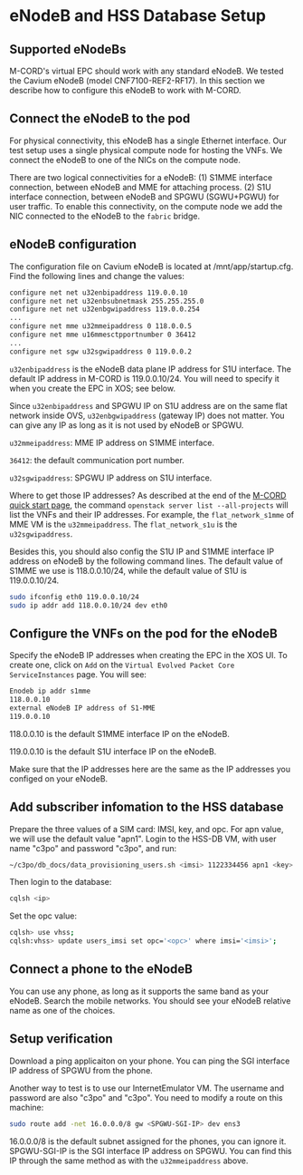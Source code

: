 # eNodeB and HSS Database Setup

## Supported eNodeBs

M-CORD's virtual EPC should work with any standard eNodeB. We tested the
Cavium eNodeB (model CNF7100-REF2-RF17). In this section we describe how
to configure this eNodeB to work with M-CORD.

## Connect the eNodeB to the pod

For physical connectivity, this eNodeB has a single Ethernet interface. Our
test setup uses a single physical compute node for hosting the VNFs.  We
connect the eNodeB to one of the NICs on the compute node.

There are two logical connectivities for a eNodeB: (1) S1MME interface
connection, between eNodeB and MME for attaching process. (2) S1U interface
connection, between eNodeB and SPGWU (SGWU+PGWU) for user traffic.  To enable
this connectivity, on the compute node we add the NIC connected to the eNodeB
to the `fabric` bridge.

## eNodeB configuration

The configuration file on Cavium eNodeB is located at /mnt/app/startup.cfg.
Find the following lines and change the values:

```bash
configure net net u32enbipaddress 119.0.0.10
configure net net u32enbsubnetmask 255.255.255.0
configure net net u32enbgwipaddress 119.0.0.254
...
configure net mme u32mmeipaddress 0 118.0.0.5
configure net mme u16mmesctpportnumber 0 36412
...
configure net sgw u32sgwipaddress 0 119.0.0.2
```

`u32enbipaddress` is the eNodeB data plane IP address for S1U interface. The
default IP address in M-CORD is 119.0.0.10/24. You will need to specify it
when you create the EPC in XOS; see below.

Since `u32enbipaddress` and SPGWU IP on S1U address are on the
same flat network inside OVS, `u32enbgwipaddress` (gateway IP) does not matter.
You can give any IP as long as it is not used by eNodeB or SPGWU.

`u32mmeipaddress`: MME IP address on S1MME interface.

`36412`: the default communication port number.

`u32sgwipaddress`: SPGWU IP address on S1U interface.

Where to get those IP addresses? As described at the end of the [M-CORD quick
start page](install.html), the command `openstack server list --all-projects`
will list the VNFs and their IP addresses. For example, the
`flat_network_s1mme` of MME VM is the `u32mmeipaddress`. The `flat_network_s1u`
is the `u32sgwipaddress`.

Besides this, you should also config the S1U IP and S1MME interface IP address
on eNodeB by the following command lines. The default value of S1MME we use is
118.0.0.10/24, while the default value of S1U is 119.0.0.10/24.

```bash
sudo ifconfig eth0 119.0.0.10/24
sudo ip addr add 118.0.0.10/24 dev eth0
```

## Configure the VNFs on the pod for the eNodeB

Specify the eNodeB IP addresses when creating the EPC in the XOS UI.
To create one, click on `Add` on the `Virtual Evolved Packet Core ServiceInstances` page.  You will see:

```bash
Enodeb ip addr s1mme
118.0.0.10
external eNodeB IP address of S1-MME
119.0.0.10
```

118.0.0.10 is the default S1MME interface IP on the eNodeB.

119.0.0.10 is the default S1U interface IP on the eNodeB.

Make sure that the IP addresses here are the same as the IP addresses you
configed on your eNodeB.

## Add subscriber infomation to the HSS database

Prepare the three values of a SIM card: IMSI, key, and opc.
For apn value, we will use the default value "apn1".
Login to the HSS-DB VM, with user name "c3po" and password "c3po", and run:

```bash
~/c3po/db_docs/data_provisioning_users.sh <imsi> 1122334456 apn1 <key> 1 <ip>
```

Then login to the database:

```bash
cqlsh <ip>
```

Set the opc value:

```bash
cqlsh> use vhss;
cqlsh:vhss> update users_imsi set opc='<opc>' where imsi='<imsi>';
```

## Connect a phone to the eNodeB

You can use any phone, as long as it supports the same band as your eNodeB.
Search the mobile networks.  You should see your eNodeB relative name
as one of the choices.

## Setup verification

Download a ping applicaiton on your phone.  You can ping the SGI interface IP
address of SPGWU from the phone.

Another way to test is to use our InternetEmulator VM. The username and
password are also "c3po" and "c3po". You need to modify a route on this machine:

```bash
sudo route add -net 16.0.0.0/8 gw <SPGWU-SGI-IP> dev ens3
```

16.0.0.0/8 is the default subnet assigned for the phones, you can ignore it.
SPGWU-SGI-IP is the SGI interface IP address on SPGWU. You can find this IP
through the same method as with the `u32mmeipaddress` above.
























